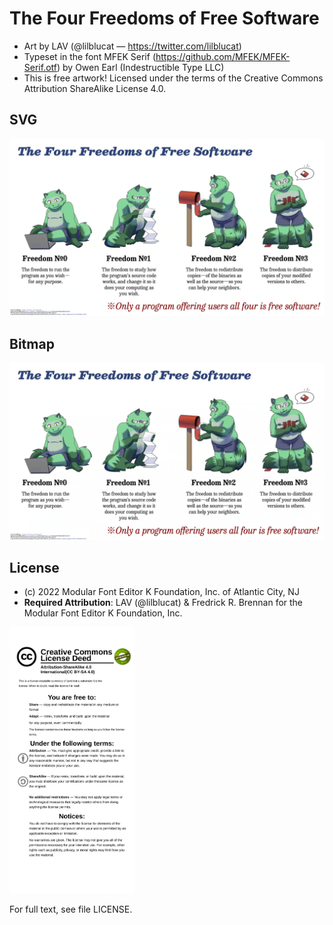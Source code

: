 # The Four Freedoms of Free Software

* Art by LAV (@lilblucat — <https://twitter.com/lilblucat>)
* Typeset in the font MFEK Serif (<https://github.com/MFEK/MFEK-Serif.otf>) by Owen Earl (Indestructible Type LLC)
* This is free artwork! Licensed under the terms of the Creative Commons Attribution ShareAlike License 4.0.

## SVG
<img src='The Four Freedoms of Free Software (standalone, WebP embedded).svg' width=600>

## Bitmap
<img src='renders/The Four Freedoms of Free Software (rendered @ 3840x).webp' width=600>

## License
* (c) 2022 Modular Font Editor K Foundation, Inc. of Atlantic City, NJ
* **Required Attribution**: LAV (@lilblucat) & Fredrick R. Brennan for the Modular Font Editor K Foundation, Inc.

<img src='LICENSE.svg' width=200>

For full text, see file LICENSE.
